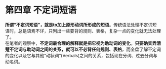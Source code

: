 # 第四章 不定词短语

**所谓“不定词短语”，就是to加上原形动词所形成的短语**。传统语法处理不定词短语时，总是语焉不详，只列出一些要背的规则、表格，复杂一点的变化就无法处理了。  
在笔者的观察中，**不定词最合理的解释就是把它视为助动词的变化**。<b>只要确实弄清楚**不定词与助动词之间的关系**，就可以不必背任何规则、表格</b>，而全盘了解不定词的变化以及它与其他“动状词”(Verbals)之间的关系，包括现在分词、过去分词与动名词。
